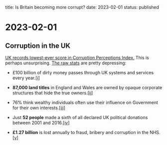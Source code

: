title: Is Britain becoming more corrupt?
date: 2023-02-01
status: published

# 2023-02-01
## Corruption in the UK
[UK records lowest-ever score in Corruption Perceptions Index.](https://www.transparency.org.uk/uk-corruption-perceptions-index-2022-score-CPI)
This is perhaps unsurprising.
[The raw stats](https://www.transparency.org.uk/corruption-statistics) are pretty depressing: 

- £100 billion of dirty money passes through UK systems and services every year.[[i]](https://www.transparency.org.uk/corruption-statistics#_edn1)

- **87,000 land titles** in England and Wales are owned by opaque corporate structures that hide the true owners.[[ii]](https://www.transparency.org.uk/corruption-statistics#_edn2)

- 76% think wealthy individuals often use their influence on Government for their own interests.[[iii]](https://www.transparency.org.uk/corruption-statistics#_edn3)

- Just **52 people** made a sixth of all declared UK political donations between 2001 and 2016.[[iv]](https://www.transparency.org.uk/corruption-statistics#_edn4)

- **£1.27 billion** is lost annually to fraud, bribery and corruption in the NHS.[[v]](https://www.transparency.org.uk/corruption-statistics#_edn5)

